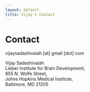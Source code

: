 ```yaml
---
layout: default
title: Vijay's Contact
---
```


# Contact

vijaysadashivaiah [at] gmail [dot] com

Vijay Sadashivaiah  
Lieber Institute for Brain Development,  
855 N. Wolfe Street,  
Johns Hopkins Medical Institute,  
Baltimore, MD 21205  
